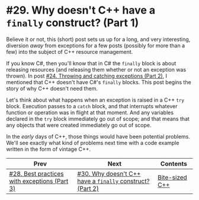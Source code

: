 # #29. Why doesn't C++ have a `finally` construct? (Part 1)

Believe it or not, this (short) post sets us up for a long, and very interesting, diversion *away* from exceptions for a few posts (possibly for more than a few) into the subject of C++ resource management.

If you know C#, then you'll know that in C# the `finally` block is about releasing resources (and releasing them whether or not an exception was thrown). In post [#24. Throwing and catching exceptions (Part 2)](024.md), I mentioned that C++ doesn't have C#'s `finally` blocks. This post begins the story of why C++ doesn't need them.

Let's think about what happens when an exception is raised in a C++ `try` block. Execution passes to a `catch` block, and that interrupts whatever function or operation was in flight at that moment. And any variables declared in the `try` block immediately go out of scope; and that means that any objects that were created immediately go out of scope.

In the *early* days of C++, those things would have been potential problems. We'll see exactly what kind of problems next time with a code example written in the form of vintage C++.

|Prev|Next|Contents|
|-|-|-|
|[#28. Best practices with exceptions (Part 3)](028.md)|[#30. Why doesn't C++ have a `finally` construct? (Part 2)](030.md)|[Bite-sized C++](../README.md)|
